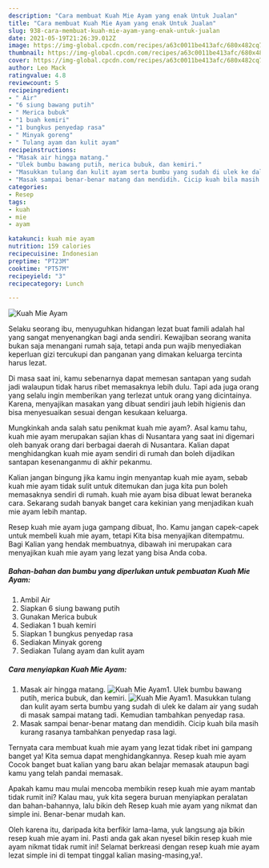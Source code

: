 ```yaml
---
description: "Cara membuat Kuah Mie Ayam yang enak Untuk Jualan"
title: "Cara membuat Kuah Mie Ayam yang enak Untuk Jualan"
slug: 938-cara-membuat-kuah-mie-ayam-yang-enak-untuk-jualan
date: 2021-05-19T21:26:39.012Z
image: https://img-global.cpcdn.com/recipes/a63c0011be413afc/680x482cq70/kuah-mie-ayam-foto-resep-utama.jpg
thumbnail: https://img-global.cpcdn.com/recipes/a63c0011be413afc/680x482cq70/kuah-mie-ayam-foto-resep-utama.jpg
cover: https://img-global.cpcdn.com/recipes/a63c0011be413afc/680x482cq70/kuah-mie-ayam-foto-resep-utama.jpg
author: Leo Mack
ratingvalue: 4.8
reviewcount: 5
recipeingredient:
- " Air"
- "6 siung bawang putih"
- " Merica bubuk"
- "1 buah kemiri"
- "1 bungkus penyedap rasa"
- " Minyak goreng"
- " Tulang ayam dan kulit ayam"
recipeinstructions:
- "Masak air hingga matang."
- "Ulek bumbu bawang putih, merica bubuk, dan kemiri."
- "Masukkan tulang dan kulit ayam serta bumbu yang sudah di ulek ke dalam air yang sudah di masak sampai matang tadi. Kemudian tambahkan penyedap rasa."
- "Masak sampai benar-benar matang dan mendidih. Cicip kuah bila masih kurang rasanya tambahkan penyedap rasa lagi."
categories:
- Resep
tags:
- kuah
- mie
- ayam

katakunci: kuah mie ayam 
nutrition: 159 calories
recipecuisine: Indonesian
preptime: "PT23M"
cooktime: "PT57M"
recipeyield: "3"
recipecategory: Lunch

---
```



![Kuah Mie Ayam](https://img-global.cpcdn.com/recipes/a63c0011be413afc/680x482cq70/kuah-mie-ayam-foto-resep-utama.jpg)

Selaku seorang ibu, menyuguhkan hidangan lezat buat famili adalah hal yang sangat menyenangkan bagi anda sendiri. Kewajiban seorang  wanita bukan saja menangani rumah saja, tetapi anda pun wajib menyediakan keperluan gizi tercukupi dan panganan yang dimakan keluarga tercinta harus lezat.

Di masa  saat ini, kamu sebenarnya dapat memesan santapan yang sudah jadi walaupun tidak harus ribet memasaknya lebih dulu. Tapi ada juga orang yang selalu ingin memberikan yang terlezat untuk orang yang dicintainya. Karena, menyajikan masakan yang dibuat sendiri jauh lebih higienis dan bisa menyesuaikan sesuai dengan kesukaan keluarga. 



Mungkinkah anda salah satu penikmat kuah mie ayam?. Asal kamu tahu, kuah mie ayam merupakan sajian khas di Nusantara yang saat ini digemari oleh banyak orang dari berbagai daerah di Nusantara. Kalian dapat menghidangkan kuah mie ayam sendiri di rumah dan boleh dijadikan santapan kesenanganmu di akhir pekanmu.

Kalian jangan bingung jika kamu ingin menyantap kuah mie ayam, sebab kuah mie ayam tidak sulit untuk ditemukan dan juga kita pun boleh memasaknya sendiri di rumah. kuah mie ayam bisa dibuat lewat beraneka cara. Sekarang sudah banyak banget cara kekinian yang menjadikan kuah mie ayam lebih mantap.

Resep kuah mie ayam juga gampang dibuat, lho. Kamu jangan capek-capek untuk membeli kuah mie ayam, tetapi Kita bisa menyajikan ditempatmu. Bagi Kalian yang hendak membuatnya, dibawah ini merupakan cara menyajikan kuah mie ayam yang lezat yang bisa Anda coba.

<!--inarticleads1-->

##### Bahan-bahan dan bumbu yang diperlukan untuk pembuatan Kuah Mie Ayam:

1. Ambil  Air
1. Siapkan 6 siung bawang putih
1. Gunakan  Merica bubuk
1. Sediakan 1 buah kemiri
1. Siapkan 1 bungkus penyedap rasa
1. Sediakan  Minyak goreng
1. Sediakan  Tulang ayam dan kulit ayam




<!--inarticleads2-->

##### Cara menyiapkan Kuah Mie Ayam:

1. Masak air hingga matang.
<img src="https://img-global.cpcdn.com/steps/ec2c5ab338b7c62c/160x128cq70/kuah-mie-ayam-langkah-memasak-1-foto.jpg" alt="Kuah Mie Ayam">1. Ulek bumbu bawang putih, merica bubuk, dan kemiri.
<img src="https://img-global.cpcdn.com/steps/0de10d66a5128123/160x128cq70/kuah-mie-ayam-langkah-memasak-2-foto.jpg" alt="Kuah Mie Ayam">1. Masukkan tulang dan kulit ayam serta bumbu yang sudah di ulek ke dalam air yang sudah di masak sampai matang tadi. Kemudian tambahkan penyedap rasa.
1. Masak sampai benar-benar matang dan mendidih. Cicip kuah bila masih kurang rasanya tambahkan penyedap rasa lagi.




Ternyata cara membuat kuah mie ayam yang lezat tidak ribet ini gampang banget ya! Kita semua dapat menghidangkannya. Resep kuah mie ayam Cocok banget buat kalian yang baru akan belajar memasak ataupun bagi kamu yang telah pandai memasak.

Apakah kamu mau mulai mencoba membikin resep kuah mie ayam mantab tidak rumit ini? Kalau mau, yuk kita segera buruan menyiapkan peralatan dan bahan-bahannya, lalu bikin deh Resep kuah mie ayam yang nikmat dan simple ini. Benar-benar mudah kan. 

Oleh karena itu, daripada kita berfikir lama-lama, yuk langsung aja bikin resep kuah mie ayam ini. Pasti anda gak akan nyesel bikin resep kuah mie ayam nikmat tidak rumit ini! Selamat berkreasi dengan resep kuah mie ayam lezat simple ini di tempat tinggal kalian masing-masing,ya!.

